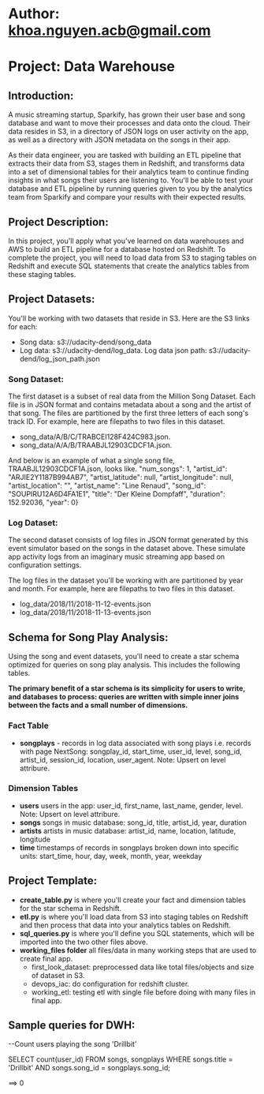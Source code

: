 # Author: khoa.nguyen.acb@gmail.com

# Project: Data Warehouse

## Introduction:
A music streaming startup, Sparkify, has grown their user base and song database and want to move their processes and data onto the cloud. Their data resides in S3, in a directory of JSON logs on user activity on the app, as well as a directory with JSON metadata on the songs in their app.

As their data engineer, you are tasked with building an ETL pipeline that extracts their data from S3, stages them in Redshift, and transforms data into a set of dimensional tables for their analytics team to continue finding insights in what songs their users are listening to. You'll be able to test your database and ETL pipeline by running queries given to you by the analytics team from Sparkify and compare your results with their expected results.

## Project Description:
In this project, you'll apply what you've learned on data warehouses and AWS to build an ETL pipeline for a database hosted on Redshift. To complete the project, you will need to load data from S3 to staging tables on Redshift and execute SQL statements that create the analytics tables from these staging tables.

## Project Datasets:
You'll be working with two datasets that reside in S3. Here are the S3 links for each:
- Song data: s3://udacity-dend/song_data
- Log data: s3://udacity-dend/log_data.
Log data json path: s3://udacity-dend/log_json_path.json

### Song Dataset:
The first dataset is a subset of real data from the Million Song Dataset. Each file is in JSON format and contains metadata about a song and the artist of that song. The files are partitioned by the first three letters of each song's track ID. For example, here are filepaths to two files in this dataset.
- song_data/A/B/C/TRABCEI128F424C983.json.
- song_data/A/A/B/TRAABJL12903CDCF1A.json.

And below is an example of what a single song file, TRAABJL12903CDCF1A.json, looks like.
"num_songs": 1, "artist_id": "ARJIE2Y1187B994AB7", "artist_latitude": null, "artist_longitude": null, "artist_location": "", "artist_name": "Line Renaud", "song_id": "SOUPIRU12A6D4FA1E1", "title": "Der Kleine Dompfaff", "duration": 152.92036, "year": 0}

### Log Dataset:
The second dataset consists of log files in JSON format generated by this event simulator based on the songs in the dataset above. These simulate app activity logs from an imaginary music streaming app based on configuration settings.

The log files in the dataset you'll be working with are partitioned by year and month. For example, here are filepaths to two files in this dataset.
- log_data/2018/11/2018-11-12-events.json
- log_data/2018/11/2018-11-13-events.json

## Schema for Song Play Analysis:
Using the song and event datasets, you'll need to create a star schema optimized for queries on song play analysis. This includes the following tables.

**The primary benefit of a star schema is its simplicity for users to write, and databases to process: queries are written with simple inner joins between the facts and a small number of dimensions.**

### Fact Table
- **songplays** - records in log data associated with song plays i.e. records with page NextSong: songplay_id, start_time, user_id, level, song_id, artist_id, session_id, location, user_agent. Note: Upsert on level attribure.

### Dimension Tables
- **users** users in the app: user_id, first_name, last_name, gender, level. Note: Upsert on level attribure.
- **songs** songs in music database: song_id, title, artist_id, year, duration
- **artists** artists in music database: artist_id, name, location, latitude, longitude
- **time** timestamps of records in songplays broken down into specific units: start_time, hour, day, week, month, year, weekday

## Project Template:
- **create_table.py** is where you'll create your fact and dimension tables for the star schema in Redshift.
- **etl.py** is where you'll load data from S3 into staging tables on Redshift and then process that data into your analytics tables on Redshift.
- **sql_queries.py** is where you'll define you SQL statements, which will be imported into the two other files above.
- **working_files folder** all files/data in many working steps that are used to create final app.
    + first_look_dataset: preprocessed data like total files/objects and size of dataset in S3.
    + devops_iac: do configuration for redshift cluster.
    + working_etl: testing etl with single file before doing with many files in final app.
    
## Sample queries for DWH:
--Count users playing the song 'Drillbit'

SELECT count(user_id) FROM songs, songplays 
WHERE songs.title = 'Drillbit'
AND songs.song_id = songplays.song_id;

==> 0
